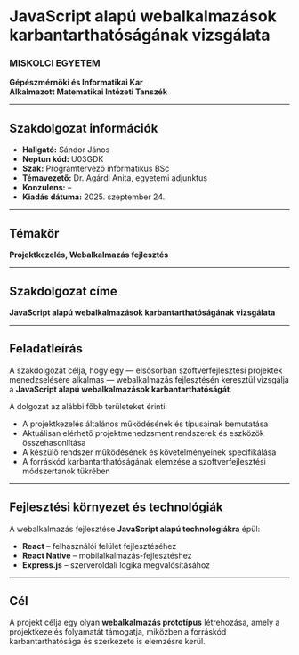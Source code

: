 # JavaScript alapú webalkalmazások karbantarthatóságának vizsgálata

### MISKOLCI EGYETEM

**Gépészmérnöki és Informatikai Kar**  
**Alkalmazott Matematikai Intézeti Tanszék**

---

## Szakdolgozat információk

- **Hallgató:** Sándor János
- **Neptun kód:** U03GDK
- **Szak:** Programtervező informatikus BSc
- **Témavezető:** Dr. Agárdi Anita, egyetemi adjunktus
- **Konzulens:** –
- **Kiadás dátuma:** 2025. szeptember 24.

---

## Témakör

**Projektkezelés, Webalkalmazás fejlesztés**

---

## Szakdolgozat címe

**JavaScript alapú webalkalmazások karbantarthatóságának vizsgálata**

---

## Feladatleírás

A szakdolgozat célja, hogy egy — elsősorban szoftverfejlesztési projektek menedzselésére alkalmas — webalkalmazás fejlesztésén keresztül vizsgálja a **JavaScript alapú webalkalmazások karbantarthatóságát**.

A dolgozat az alábbi főbb területeket érinti:

- A projektkezelés általános működésének és típusainak bemutatása
- Aktuálisan elérhető projektmenedzsment rendszerek és eszközök összehasonlítása
- A készülő rendszer működésének és követelményeinek specifikálása
- A forráskód karbantarthatóságának elemzése a szoftverfejlesztési módszertanok tükrében

---

## Fejlesztési környezet és technológiák

A webalkalmazás fejlesztése **JavaScript alapú technológiákra** épül:

- **React** – felhasználói felület fejlesztéséhez
- **React Native** – mobilalkalmazás-fejlesztéshez
- **Express.js** – szerveroldali logika megvalósításához

---

## Cél

A projekt célja egy olyan **webalkalmazás prototípus** létrehozása, amely a projektkezelés folyamatát támogatja, miközben a forráskód karbantarthatósága és szerkezete is elemzésre kerül.
